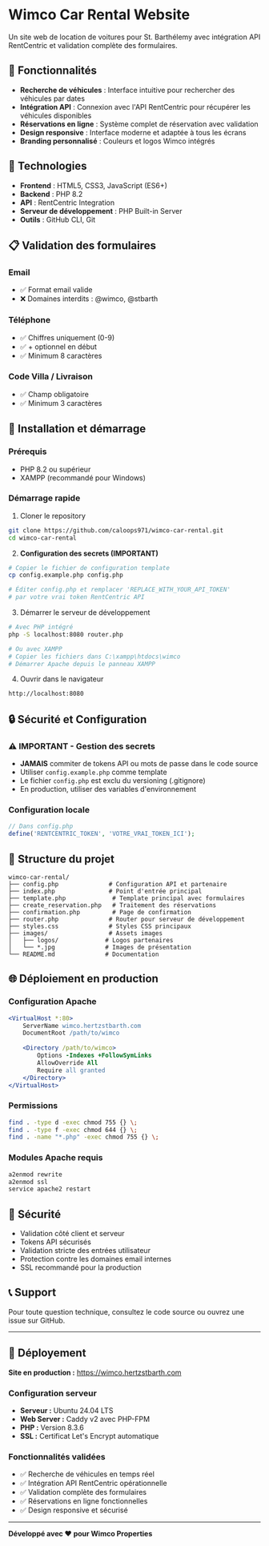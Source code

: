 # Wimco Car Rental Website

Un site web de location de voitures pour St. Barthélemy avec intégration API RentCentric et validation complète des formulaires.

## 🚗 Fonctionnalités

- **Recherche de véhicules** : Interface intuitive pour rechercher des véhicules par dates
- **Intégration API** : Connexion avec l'API RentCentric pour récupérer les véhicules disponibles
- **Réservations en ligne** : Système complet de réservation avec validation
- **Design responsive** : Interface moderne et adaptée à tous les écrans
- **Branding personnalisé** : Couleurs et logos Wimco intégrés

## 🔧 Technologies

- **Frontend** : HTML5, CSS3, JavaScript (ES6+)
- **Backend** : PHP 8.2
- **API** : RentCentric Integration
- **Serveur de développement** : PHP Built-in Server
- **Outils** : GitHub CLI, Git

## 📋 Validation des formulaires

### Email
- ✅ Format email valide
- ❌ Domaines interdits : @wimco, @stbarth

### Téléphone
- ✅ Chiffres uniquement (0-9)
- ✅ + optionnel en début
- ✅ Minimum 8 caractères

### Code Villa / Livraison
- ✅ Champ obligatoire
- ✅ Minimum 3 caractères

## 🚀 Installation et démarrage

### Prérequis
- PHP 8.2 ou supérieur
- XAMPP (recommandé pour Windows)

### Démarrage rapide
1. Cloner le repository
```bash
git clone https://github.com/caloops971/wimco-car-rental.git
cd wimco-car-rental
```

2. **Configuration des secrets (IMPORTANT)**
```bash
# Copier le fichier de configuration template
cp config.example.php config.php

# Éditer config.php et remplacer 'REPLACE_WITH_YOUR_API_TOKEN' 
# par votre vrai token RentCentric API
```

3. Démarrer le serveur de développement
```bash
# Avec PHP intégré
php -S localhost:8080 router.php

# Ou avec XAMPP
# Copier les fichiers dans C:\xampp\htdocs\wimco
# Démarrer Apache depuis le panneau XAMPP
```

4. Ouvrir dans le navigateur
```
http://localhost:8080
```

## 🔒 Sécurité et Configuration

### ⚠️ IMPORTANT - Gestion des secrets
- **JAMAIS** commiter de tokens API ou mots de passe dans le code source
- Utiliser `config.example.php` comme template
- Le fichier `config.php` est exclu du versioning (.gitignore)
- En production, utiliser des variables d'environnement

### Configuration locale
```php
// Dans config.php
define('RENTCENTRIC_TOKEN', 'VOTRE_VRAI_TOKEN_ICI');
```

## 📁 Structure du projet

```
wimco-car-rental/
├── config.php              # Configuration API et partenaire
├── index.php               # Point d'entrée principal
├── template.php             # Template principal avec formulaires
├── create_reservation.php   # Traitement des réservations
├── confirmation.php         # Page de confirmation
├── router.php              # Router pour serveur de développement
├── styles.css              # Styles CSS principaux
├── images/                 # Assets images
│   ├── logos/             # Logos partenaires
│   └── *.jpg              # Images de présentation
└── README.md              # Documentation
```

## 🌐 Déploiement en production

### Configuration Apache
```apache
<VirtualHost *:80>
    ServerName wimco.hertzstbarth.com
    DocumentRoot /path/to/wimco
    
    <Directory /path/to/wimco>
        Options -Indexes +FollowSymLinks
        AllowOverride All
        Require all granted
    </Directory>
</VirtualHost>
```

### Permissions
```bash
find . -type d -exec chmod 755 {} \;
find . -type f -exec chmod 644 {} \;
find . -name "*.php" -exec chmod 755 {} \;
```

### Modules Apache requis
```bash
a2enmod rewrite
a2enmod ssl
service apache2 restart
```

## 🔐 Sécurité

- Validation côté client et serveur
- Tokens API sécurisés
- Validation stricte des entrées utilisateur
- Protection contre les domaines email internes
- SSL recommandé pour la production

## 📞 Support

Pour toute question technique, consultez le code source ou ouvrez une issue sur GitHub.

---

## 🚀 Déployement

**Site en production :** https://wimco.hertzstbarth.com

### Configuration serveur
- **Serveur :** Ubuntu 24.04 LTS
- **Web Server :** Caddy v2 avec PHP-FPM
- **PHP :** Version 8.3.6
- **SSL :** Certificat Let's Encrypt automatique

### Fonctionnalités validées
- ✅ Recherche de véhicules en temps réel
- ✅ Intégration API RentCentric opérationnelle
- ✅ Validation complète des formulaires
- ✅ Réservations en ligne fonctionnelles
- ✅ Design responsive et sécurisé

---

**Développé avec ❤️ pour Wimco Properties**